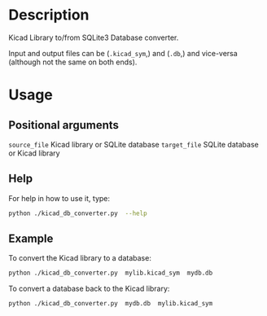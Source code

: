 # Description

Kicad Library to/from SQLite3 Database converter.

Input and output files can be (`.kicad_sym`,) and (`.db`,) and vice-versa (although not the same on both ends).

# Usage

## Positional arguments
  `source_file`    Kicad library or SQLite database
  `target_file`    SQLite database or Kicad library

## Help

For help in how to use it, type:

```sh
python ./kicad_db_converter.py  --help
```

## Example

To convert the Kicad library to a database:
```sh
python ./kicad_db_converter.py  mylib.kicad_sym  mydb.db
```

To convert a database back to the Kicad library:
```sh
python ./kicad_db_converter.py  mydb.db  mylib.kicad_sym
```